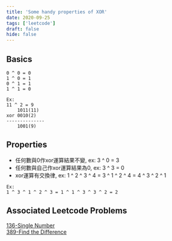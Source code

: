 ```yaml
---
title: 'Some handy properties of XOR'
date: 2020-09-25
tags: ['leetcode']
draft: false
hide: false
---
```


## Basics
```
0 ^ 0 = 0
1 ^ 0 = 1
0 ^ 1 = 1
1 ^ 1 = 0

Ex:
11 ^ 2 = 9
    1011(11)
xor 0010(2)
-------------- 
    1001(9)
```

## Properties
* 任何數與0作xor運算結果不變, ex: 3 ^ 0 = 3
* 任何數與自己作xor運算結果為0, ex: 3 ^ 3 = 0
* xor運算有交換律, ex: 1 ^ 2 ^ 3 ^ 4 = 3 ^ 1 ^ 2 ^ 4 = 4 ^ 3 ^ 2 ^ 1
```
Ex:
1 ^ 3 ^ 1 ^ 2 ^ 3 = 1 ^ 1 ^ 3 ^ 3 ^ 2 = 2
```

## Associated Leetcode Problems
[136-Single Number](https://leetcode.com/problems/single-number/)  
[389-Find the Difference](https://leetcode.com/problems/find-the-difference/)